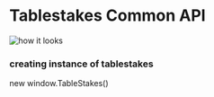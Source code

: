 # Tablestakes Common API

![how it looks](https://github.com/activecell/tablestakes/blob/345_api-documentation/docs/common/common_1.jpg)


### creating instance of tablestakes

new window.TableStakes()